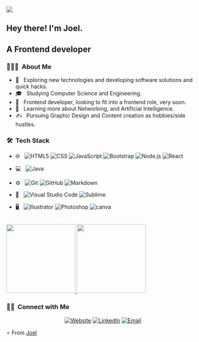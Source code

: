 <img src="https://thekloudco.com/wp-content/uploads/2020/03/Frontend-Development-Service-1.png" />

<h2> Hey there! I'm Joel.</h2>

<h2> A Frontend developer </h2>

<h3> 👨🏻‍💻 &nbsp;About Me </h3>

- 🤔 &nbsp; Exploring new technologies and developing software solutions and quick hacks.
- 🎓 &nbsp; Studying Computer Science and Engineering.
- 💼 &nbsp; Frontend developer, looking to fit into a frontend role, very soon.
- 🌱 &nbsp; Learning more about Networking, and Artificial Intelligence.
- ✍️ &nbsp; Pursuing Graphic Design and Content creation as hobbies/side hustles.

<h3> 🛠 &nbsp;Tech Stack</h3>
  
- 🌐 &nbsp;
  ![HTML5](https://img.shields.io/badge/-HTML5-333333?style=flat&logo=HTML5)
  ![CSS](https://img.shields.io/badge/-CSS-333333?style=flat&logo=CSS3&logoColor=1572B6)
  ![JavaScript](https://img.shields.io/badge/-JavaScript-333333?style=flat&logo=javascript)
  ![Bootstrap](https://img.shields.io/badge/-Bootstrap-333333?style=flat&logo=bootstrap&logoColor=563D7C)
  ![Node.js](https://img.shields.io/badge/-Node.js-333333?style=flat&logo=node.js)
  ![React](https://img.shields.io/badge/-React-333333?style=flat&logo=react)
  
- 💻 &nbsp;
 ![Java](https://img.shields.io/badge/-Java-333333?style=flat&logo=Java&logoColor=007396)

- ⚙️ &nbsp;
  ![Git](https://img.shields.io/badge/-Git-333333?style=flat&logo=git)
  ![GitHub](https://img.shields.io/badge/-GitHub-333333?style=flat&logo=github)
  ![Markdown](https://img.shields.io/badge/-Markdown-333333?style=flat&logo=markdown)
  
- 🔧 &nbsp;
  ![Visual Studio Code](https://img.shields.io/badge/-Visual%20Studio%20Code-333333?style=flat&logo=visual-studio-code&logoColor=007ACC)
    ![Sublime](https://img.shields.io/badge/Sublime-red)
 
- 🖥 &nbsp;
  ![Illustrator](https://img.shields.io/badge/-Illustrator-333333?style=flat&logo=adobe-illustrator)
  ![Photoshop](https://img.shields.io/badge/-Photoshop-333333?style=flat&logo=adobe-photoshop)
  ![canva](https://img.shields.io/badge/Canva-blue)

<br/>

<a href="https://github.com/Joel0007tech">
  <img height="180em" src="https://github-readme-stats.vercel.app/api?username=Joel0007tech&theme=buefy&show_icons=true" />
  <img height="180em" src="https://github-readme-stats.vercel.app/api/top-langs/?username=Joel0007tech&theme=buefy&layout=compact" />
</a>

<br/>

<h3> 🤝🏻 &nbsp;Connect with Me </h3>

<p align="center">
<a href="https://joel-folio.vercel.app/"><img alt="Website" src="https://img.shields.io/badge/www.joel-folio.com-blue?style=flat-square&logo=google-chrome"></a>
<a href="https://www.linkedin.com/in/joelajiola/"><img alt="LinkedIn" src="https://img.shields.io/badge/LinkedIn-Joel-blue?style=flat-square&logo=linkedin"></a>
<!--  <a href="https://twitter.com/jotechy" alt="Twitter"><img src="https://github.com/nitish-awasthi/nitish-awasthi/blob/master/twitter.png" height="30" width="30"></a>  -->
<a href="mailto:ajiolajoel@gmail.com"><img alt="Email" src="https://img.shields.io/badge/Email-ajiolajoel@gmail.com-blue?style=flat-square&logo=gmail"></a>
</p>

⭐️ From [Joel](https://github.com/Joel0007tech)

